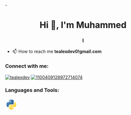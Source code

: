  

-<h1 align="center">Hi 👋, I'm Muhammed</h1>
<h3 align="center">I</h3>

- 📫 How to reach me **tealexdev0!gmail.com**

<h3 align="left">Connect with me:</h3>
<p align="left">
<a href="https://twitter.com/tealexdev" target="blank"><img align="center" src="https://raw.githubusercontent.com/rahuldkjain/github-profile-readme-generator/master/src/images/icons/Social/twitter.svg" alt="tealexdev" height="30" width="40" /></a>
<a href="https://discord.gg/1100409128972714074" target="blank"><img align="center" src="https://raw.githubusercontent.com/rahuldkjain/github-profile-readme-generator/master/src/images/icons/Social/discord.svg" alt="1100409128972714074" height="30" width="40" /></a>
</p>

<h3 align="left">Languages and Tools:</h3>
<p align="left"> <a href="https://www.python.org" target="_blank" rel="noreferrer"> <img src="https://raw.githubusercontent.com/devicons/devicon/master/icons/python/python-original.svg" alt="python" width="40" height="40"/> </a> </p>
